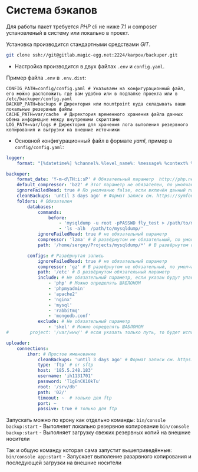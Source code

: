 # Система бэкапов

Для работы пакет требуется *PHP* cli не ниже 7.1 и composer установленый в систему или локально в проект.
 
Установка производится стандартными средствами *GIT*.

```bash
git clone ssh://git@gitlab.magic-egg.net:2224/karpov/backuper.git
```

* Настройка производится в двух файлах `.env` и `config.yaml`.

Пример файла `.env` в `.env.dist`:
```dotenv
CONFIG_PATH=config/config.yaml # Указываем на конфигурационный файл, его можно расположить где вам удобно или в подпапке проекта или в /etc/backuper/config.yaml
BACKUP_PATH=backups # Директория или mountpoint куда складывать ваши локальные резервные файлы
CACHE_PATH=var/cache  # Директория временного хранения файла данных обема информацие между внутреними скриптами
LOG_PATH=var/logs # Директория для хранения лога выполения резервного копирования и выгрузки на внешние источники
``` 

* Основной конфигурационный файл в формате *yaml*, пример в `config/config.yaml`:

```yaml
logger:
    format: "[%datetime%] %channel%.%level_name%: %message% %context% %extra% \n"

backuper:
    format_date: 'Y-m-d\TH:i:sP' # Обязательный параметр  http://php.net/manual/ru/class.datetime.php#datetime.constants.atom
    default_compressor: 'bz2' # Этот параметр не обязателен, по умолчанию tar
    ignoreFailedRead: true # По умолчанию false, если включён данный парамер в true, то в архив попадут только доступные файлы
    cleanBackups: 'until 3 days ago' # Формат записи см. https://symfony.com/doc/current/components/finder.html#file-date
    folders: # Обязателен
        databases:
            commands:
                before:
                    - 'mysqldump -u root -pPASSWD fly_test > /path/to/mysqldump/fly_test.sql ; sync ; sync ; sync'
                    - 'ls -alh  /path/to/mysqldump/'
            ignoreFailedRead: true # не обязательный параметр
            compressor: 'lzma' # В развёрнутом не обязательный, по умолчанию будет использован default_compressor
            path: '/home/sergey/Projects/mysqldump/*' # В развёрнутом обязательный параметр

        configs: # Развёрнутая запись
            ignoreFailedRead: true # не обязательный параметр
            compressor: 'gz' # В развёрнутом не обязательный, по умолчанию будет использован default_compressor
            path: '/etc' # В развёрнутом обязательный параметр
            include: # Не обязательный параметр, если указан будут упакованы только перечисленные папки и файлы
                - 'php' # Можно определять ШАБЛОНОМ
                - 'phpmyadmin'
                - 'apache2'
                - 'nginx'
                - 'mysql'
                - 'rabbitmq'
                - 'mongodb.conf'
            exclude: # Не обязательный параметр
                - 'skel' # Можно определять ШАБЛОНОМ
#        project: '/var/www/' # если указать только путь, то будет использован default_compressor

uploader:
    connections:
        ihor: # Простое именование
            cleanBackups: 'until 3 days ago' # Формат записи см. https://symfony.com/doc/current/components/finder.html#file-date
            type: 'ftp' # or sftp
            host: '185.5.248.183'
            username: 'ih1131701'
            password: 'T1gEnCK10kTu'
            root: '/srv/db'
            path: '02/'
            timeout: ~  # только для ftp
            port: ~
            passive: true # только для ftp
``` 

Запускать можно по крону как отдельно команды:
`bin/console backup:start` - Выполняет локально резервное копирование
`bin/console backup:start` - Выполняет загрузку свежих резервных копий на внешние носители

Так и общую команду которая сама запустит вышеприведённые:
`bin/console app:start` - Запускает выполение разарвного копирования и последующей загрузки на внешние носители 
